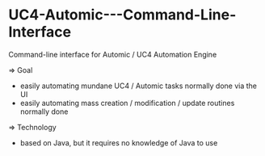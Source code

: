 UC4-Automic---Command-Line-Interface
====================================

Command-line interface for Automic / UC4 Automation Engine

=> Goal

  - easily automating mundane UC4 / Automic tasks normally done via the UI
  - easily automating mass creation / modification / update routines normally done 

  
=> Technology

  - based on Java, but it requires no knowledge of Java to use


